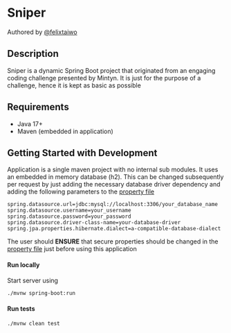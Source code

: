 # Sniper
Authored by [@felixtaiwo](https://github.com/felixtaiwo)

## Description
Sniper is a dynamic Spring Boot project that originated from an engaging coding challenge presented by Mintyn. It is just for the purpose of a challenge, hence it is kept as basic as possible

## Requirements
* Java 17+
* Maven (embedded in application)

## Getting Started with Development
Application is a single maven project with no internal sub modules. It uses an embedded in memory database (h2). This can be changed subsequently per request by just adding the necessary database driver dependency and adding the following parameters to the [property file](src/main/resources/application.properties)

```properties
spring.datasource.url=jdbc:mysql://localhost:3306/your_database_name
spring.datasource.username=your_username
spring.datasource.password=your_password
spring.datasource.driver-class-name=your-database-driver
spring.jpa.properties.hibernate.dialect=a-compatible-database-dialect
```

The user should **ENSURE** that secure properties should be changed in the [property file](src/main/resources/application.properties) just before using this application

#### Run locally
Start server using
```bash
./mvnw spring-boot:run
```

#### Run tests
```bash
./mvnw clean test
```

